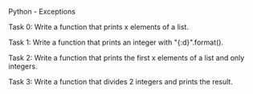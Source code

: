 Python - Exceptions 

Task 0: Write a function that prints x elements of a list.

Task 1: Write a function that prints an integer with "{:d}".format().

Task 2: Write a function that prints the first x elements of a list and only integers.

Task 3: Write a function that divides 2 integers and prints the result.
